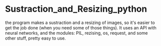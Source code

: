 # Sustraction_and_Resizing_python
the program makes a sustraction and a resizing of images, so it's easier to get the job done (when you need some of those things).
It uses an API with neural networks, and the modules: PIL, rezising, os, request, and some other stuff, pretty easy to use.

